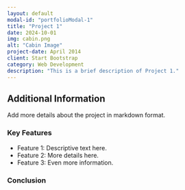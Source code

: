 ```yaml
---
layout: default
modal-id: "portfolioModal-1"
title: "Project 1"
date: 2024-10-01
img: cabin.png
alt: "Cabin Image"
project-date: April 2014
client: Start Bootstrap
category: Web Development
description: "This is a brief description of Project 1."
---
```


## Additional Information

Add more details about the project in markdown format.

### Key Features
- Feature 1: Descriptive text here.
- Feature 2: More details here.
- Feature 3: Even more information.

### Conclusion
